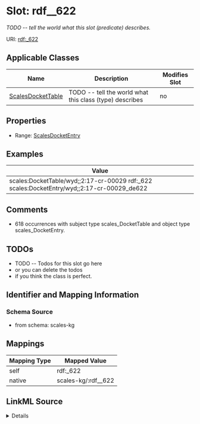 

# Slot: rdf__622


_TODO -- tell the world what this slot (predicate) describes._





URI: [rdf:_622](http://www.w3.org/1999/02/22-rdf-syntax-ns#_622)



<!-- no inheritance hierarchy -->





## Applicable Classes

| Name | Description | Modifies Slot |
| --- | --- | --- |
| [ScalesDocketTable](../classes/ScalesDocketTable.md) | TODO -- tell the world what this class (type) describes |  no  |







## Properties

* Range: [ScalesDocketEntry](../classes/ScalesDocketEntry.md)






## Examples

| Value |
| --- |
| scales:DocketTable/wyd;;2:17-cr-00029 rdf:_622 scales:DocketEntry/wyd;;2:17-cr-00029_de622 |

## Comments

* 618 occurrences with subject type scales_DocketTable and object type scales_DocketEntry.

## TODOs

* TODO -- Todos for this slot go here
* or you can delete the todos
* if you think the class is perfect.

## Identifier and Mapping Information







### Schema Source


* from schema: scales-kg




## Mappings

| Mapping Type | Mapped Value |
| ---  | ---  |
| self | rdf:_622 |
| native | scales-kg/:rdf__622 |




## LinkML Source

<details>
```yaml
name: rdf__622
description: TODO -- tell the world what this slot (predicate) describes.
todos:
- TODO -- Todos for this slot go here
- or you can delete the todos
- if you think the class is perfect.
comments:
- 618 occurrences with subject type scales_DocketTable and object type scales_DocketEntry.
examples:
- value: scales:DocketTable/wyd;;2:17-cr-00029 rdf:_622 scales:DocketEntry/wyd;;2:17-cr-00029_de622
from_schema: scales-kg
rank: 1000
slot_uri: rdf:_622
alias: rdf__622
domain_of:
- scales_DocketTable
range: scales_DocketEntry

```
</details>